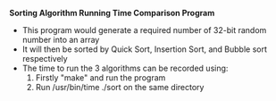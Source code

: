 **Sorting Algorithm Running Time Comparison Program**

- This program would generate a required number of 32-bit random number into an array
- It will then be sorted by Quick Sort, Insertion Sort, and Bubble sort respectively
- The time to run the 3 algorithms can be recorded using:
	1. Firstly "make" and run the program
	2. Run /usr/bin/time ./sort on the same directory
